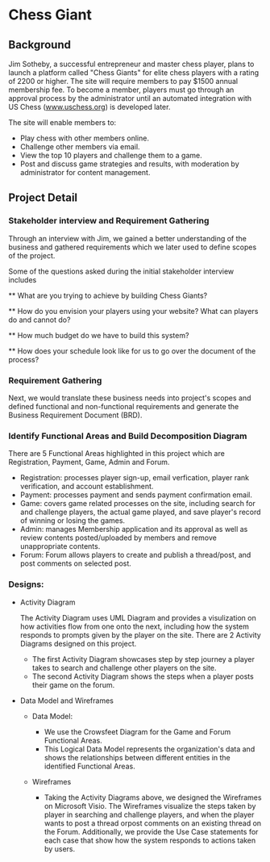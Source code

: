 # Chess Giant

## Background
Jim Sotheby, a successful entrepreneur and master chess player, plans to launch a platform called "Chess Giants" for elite chess players with a rating of 2200 or higher. The site will require members to pay $1500 annual membership fee. To become a member, players must go through an approval process by the administrator until an automated integration with US Chess (www.uschess.org) is developed later.

The site will enable members to:

* Play chess with other members online.
* Challenge other members via email.
* View the top 10 players and challenge them to a game.
* Post and discuss game strategies and results, with moderation by administrator for content management.

## Project Detail
### Stakeholder interview and Requirement Gathering

  Through an interview with Jim, we gained a better understanding of the business and gathered requirements which we later used to define scopes of the project.

  Some of the questions asked during the initial stakeholder interview includes

  ** What are you trying to achieve by building Chess Giants?

  ** How do you envision your players using your website? What can players do and cannot do?

  ** How much budget do we have to build this system?

  ** How does your schedule look like for us to go over the document of the process?

### Requirement Gathering

  Next, we would translate these business needs into project's scopes and defined functional and non-functional requirements and generate the Business Requirement Document (BRD).

### Identify Functional Areas and Build Decomposition Diagram
  There are 5 Functional Areas highlighted in this project which are Registration, Payment, Game, Admin and Forum.
  
  * Registration: processes player sign-up, email verfication, player rank verification, and account establishment.
  * Payment: processes payment and sends payment confirmation email.
  * Game: covers game related processes on the site, including search for and challenge players, the actual game played, and save player's record of winning or losing the games.
  * Admin: manages Membership application and its approval as well as review contents posted/uploaded by members and remove unappropriate contents.
  * Forum: Forum allows players to create and publish a thread/post, and post comments on selected post.

### Designs: 
* Activity Diagram

  The Activity Diagram uses UML Diagram and provides a visulization on how activities flow from one onto the next, including how the system responds to prompts given by the player on the site. There are 2 Activity Diagrams designed on this project. 
    * The first Activity Diagram showcases step by step journey a player takes to search and challenge other players on the site. 
    * The second Activity Diagram shows the steps when a player posts their game on the forum.
    
    
* Data Model and Wireframes

  * Data Model:
    * We use the Crowsfeet Diagram for the Game and Forum Functional Areas.
    * This Logical Data Model represents the organization's data and shows the relationships between different entities in the identified Functional Areas.

  * Wireframes
    * Taking the Activity Diagrams above, we designed the Wireframes on Microsoft Visio. The Wireframes visualize the steps taken by player in searching and challenge players, and when the player wants to post a thread orpost comments on an existing thread on the Forum. Additionally, we provide the Use Case statements for each case that show how the system responds to actions taken by users.
